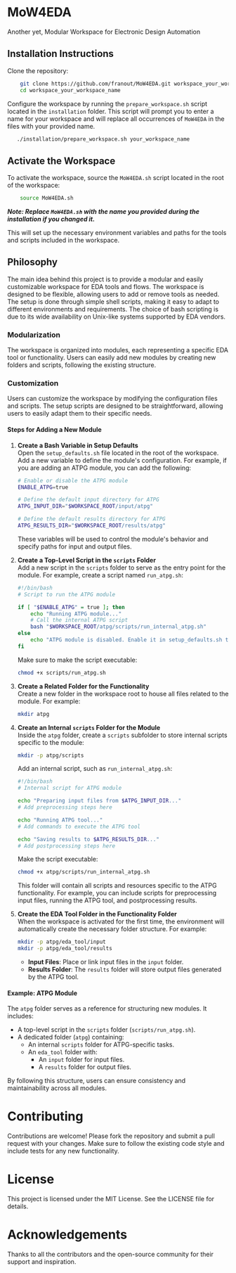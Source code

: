 # MoW4EDA
Another yet, Modular Workspace for Electronic Design Automation

## Installation Instructions
Clone the repository:
```bash
    git clone https://github.com/franout/MoW4EDA.git workspace_your_workspace_name
    cd workspace_your_workspace_name
```

Configure the workspace by running the `prepare_workspace.sh` script located in the `installation` folder. This script will prompt you to enter a name for your workspace and will replace all occurrences of `MoW4EDA` in the files with your provided name.
```bash
   ./installation/prepare_workspace.sh your_workspace_name
```

## Activate the Workspace
To activate the workspace, source the `MoW4EDA.sh` script located in the root of the workspace:
```bash
    source MoW4EDA.sh
```

***Note: Replace `MoW4EDA.sh` with the name you provided during the installation if you changed it.***

This will set up the necessary environment variables and paths for the tools and scripts included in the workspace.

## Philosophy
The main idea behind this project is to provide a modular and easily customizable workspace for EDA tools and flows. 
The workspace is designed to be flexible, allowing users to add or remove tools as needed. The setup is done through simple shell scripts, making it easy to adapt to different environments and requirements.
The choice of bash scripting is due to its wide availability on Unix-like systems supported by EDA vendors.

### Modularization 
The workspace is organized into modules, each representing a specific EDA tool or functionality. 
Users can easily add new modules by creating new folders and scripts, following the existing structure.

### Customization
Users can customize the workspace by modifying the configuration files and scripts. The setup scripts are designed to be straightforward, allowing users to easily adapt them to their specific needs.

#### Steps for Adding a New Module
1. **Create a Bash Variable in Setup Defaults**  
    Open the `setup_defaults.sh` file located in the root of the workspace. Add a new variable to define the module's configuration. For example, if you are adding an ATPG module, you can add the following:
    ```bash
    # Enable or disable the ATPG module
    ENABLE_ATPG=true

    # Define the default input directory for ATPG
    ATPG_INPUT_DIR="$WORKSPACE_ROOT/input/atpg"

    # Define the default results directory for ATPG
    ATPG_RESULTS_DIR="$WORKSPACE_ROOT/results/atpg"
    ```
    These variables will be used to control the module's behavior and specify paths for input and output files.

2. **Create a Top-Level Script in the `scripts` Folder**  
    Add a new script in the `scripts` folder to serve as the entry point for the module. For example, create a script named `run_atpg.sh`:
    ```bash
    #!/bin/bash
    # Script to run the ATPG module

    if [ "$ENABLE_ATPG" = true ]; then
        echo "Running ATPG module..."
        # Call the internal ATPG script
        bash "$WORKSPACE_ROOT/atpg/scripts/run_internal_atpg.sh"
    else
        echo "ATPG module is disabled. Enable it in setup_defaults.sh to proceed."
    fi
    ```
    Make sure to make the script executable:
    ```bash
    chmod +x scripts/run_atpg.sh
    ```

3. **Create a Related Folder for the Functionality**  
    Create a new folder in the workspace root to house all files related to the module. For example:
    ```bash
    mkdir atpg
    ```

4. **Create an Internal `scripts` Folder for the Module**  
    Inside the `atpg` folder, create a `scripts` subfolder to store internal scripts specific to the module:
    ```bash
    mkdir -p atpg/scripts
    ```
    Add an internal script, such as `run_internal_atpg.sh`:
    ```bash
    #!/bin/bash
    # Internal script for ATPG module

    echo "Preparing input files from $ATPG_INPUT_DIR..."
    # Add preprocessing steps here

    echo "Running ATPG tool..."
    # Add commands to execute the ATPG tool

    echo "Saving results to $ATPG_RESULTS_DIR..."
    # Add postprocessing steps here
    ```
    Make the script executable:
    ```bash
    chmod +x atpg/scripts/run_internal_atpg.sh
    ```
    This folder will contain all scripts and resources specific to the ATPG functionality. For example, you can include scripts for preprocessing input files, running the ATPG tool, and postprocessing results.

5. **Create the EDA Tool Folder in the Functionality Folder**  
    When the workspace is activated for the first time, the environment will automatically create the necessary folder structure. For example:
    ```bash
    mkdir -p atpg/eda_tool/input
    mkdir -p atpg/eda_tool/results
    ```
    - **Input Files**: Place or link input files in the `input` folder.
    - **Results Folder**: The `results` folder will store output files generated by the ATPG tool.

#### Example: ATPG Module
The `atpg` folder serves as a reference for structuring new modules. It includes:
- A top-level script in the `scripts` folder (`scripts/run_atpg.sh`).
- A dedicated folder (`atpg`) containing:
  - An internal `scripts` folder for ATPG-specific tasks.
  - An `eda_tool` folder with:
    - An `input` folder for input files.
    - A `results` folder for output files.

By following this structure, users can ensure consistency and maintainability across all modules.

# Contributing
Contributions are welcome! Please fork the repository and submit a pull request with your changes. Make sure to follow the existing code style and include tests for any new functionality.

# License
This project is licensed under the MIT License. See the LICENSE file for details.

# Acknowledgements
Thanks to all the contributors and the open-source community for their support and inspiration.
